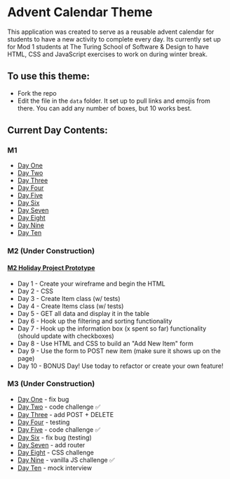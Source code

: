 # Advent Calendar Theme

This application was created to serve as a reusable advent calendar for students to have a new activity to complete every day. Its currently set up for Mod 1 students at The Turing School of Software & Design to have HTML, CSS and JavaScript exercises to work on during winter break. 

## To use this theme:
* Fork the repo
* Edit the file in the `data` folder. It set up to pull links and emojis from there. You can add any number of boxes, but 10 works best. 

## Current Day Contents:
### M1
* [Day One](https://repl.it/@HannahHudson1/AdventDay1#index.js)
* [Day Two](https://codepen.io/hannahhch/pen/OJXGpxJ)
* [Day Three](https://github.com/turingschool-examples/ski-lift)
* [Day Four](https://github.com/turingschool-examples/cookie-comp)
* [Day Five](https://repl.it/@HannahHudson1/Advent5#index.js)
* [Day Six](https://codepen.io/hannahhch/pen/QWEPeKb)
* [Day Seven](https://codepen.io/hannahhch/pen/mdEYqjX)
* [Day Eight](https://repl.it/@HannahHudson1/Advent8)
* [Day Nine](https://github.com/turingschool-examples/do-you-wanna-build-a-snowman)
* [Day Ten](https://github.com/turingschool-examples/winter-mad-libs)

### M2 (Under Construction)
#### [M2 Holiday Project Prototype](https://github.com/hannahhch/mod-two-holiday-project/tree/main)
* Day 1 - Create your wireframe and begin the HTML
* Day 2 - CSS 
* Day 3 - Create Item class (w/ tests)
* Day 4 - Create Items class (w/ tests)
* Day 5 - GET all data and display it in the table
* Day 6 - Hook up the filtering and sorting functionality
* Day 7 - Hook up the information box (x spent so far) functionality (should update with checkboxes)
* Day 8 - Use HTML and CSS to build an "Add New Item" form 
* Day 9 - Use the form to POST new item (make sure it shows up on the page)
* Day 10 - BONUS Day! Use today to refactor or create your own feature!

### M3 (Under Construction)
* [Day One]() - fix bug
* [Day Two](https://replit.com/@kaylaewood/adventday2) - code challenge ✅
* [Day Three]() - add POST + DELETE
* [Day Four]() - testing
* [Day Five](https://replit.com/@kaylaewood/adventday5) - code challenge ✅
* [Day Six]() - fix bug (testing)
* [Day Seven]() - add router
* [Day Eight]() - CSS challenge
* [Day Nine](https://gist.github.com/kaylagordon/7d22b19c73e2bddfa6260c94f81ce26d) - vanilla JS challenge ✅
* [Day Ten]() - mock interview
